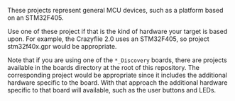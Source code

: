 These projects represent general MCU devices, such as a platform based on an
STM32F405.

Use one of these project if that is the kind of hardware your target is based
upon. For example, the Crazyflie 2.0 uses an STM32F405, so project
stm32f40x.gpr would be appropriate.

Note that if you are using one of the `*_Discovery` boards, there are projects
available in the boards directory at the root of this repository. The
corresponding project would be appropriate since it includes the additional
hardware specific to the board. With that approach the additional hardware
specific to that board will available, such as the user buttons and LEDs.
